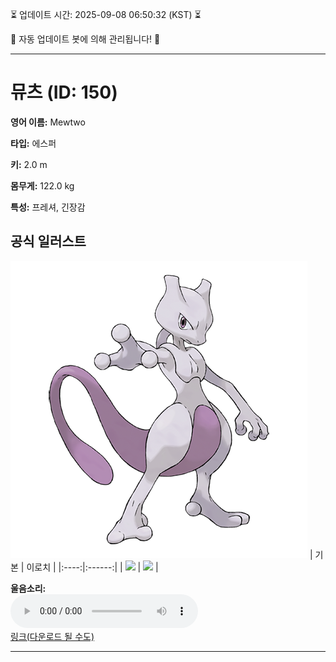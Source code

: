 
⏳ 업데이트 시간: 2025-09-08 06:50:32 (KST) ⏳

🤖 자동 업데이트 봇에 의해 관리됩니다! 🤖

---

# 뮤츠 (ID: 150)
**영어 이름:** Mewtwo

**타입:** 에스퍼

**키:** 2.0 m

**몸무게:** 122.0 kg

**특성:** 프레셔, 긴장감

## 공식 일러스트
![](https://raw.githubusercontent.com/PokeAPI/sprites/master/sprites/pokemon/other/official-artwork/150.png)
| 기본 | 이로치 |
|:----:|:------:|
| <img src="http://play.pokemonshowdown.com/sprites/ani/mewtwo.gif" width="200"> | <img src="http://play.pokemonshowdown.com/sprites/ani-shiny/mewtwo.gif" width="200"> |

**울음소리:**<br><audio controls src="https://raw.githubusercontent.com/PokeAPI/cries/main/cries/pokemon/latest/150.ogg"></audio><br> [링크(다운로드 될 수도)](https://raw.githubusercontent.com/PokeAPI/cries/main/cries/pokemon/latest/150.ogg)


---
